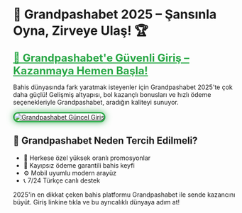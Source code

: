<h1>🎯 Grandpashabet 2025 – Şansınla Oyna, Zirveye Ulaş! 🏆</h1>

<a href="https://rebrand.ly/grand2025_" title="Grandpashabet Güncel Giriş" style="color: #28a745; font-size: 24px; font-weight: bold;">
🔗 Grandpashabet'e Güvenli Giriş – Kazanmaya Hemen Başla!
</a>

<p>Bahis dünyasında fark yaratmak isteyenler için Grandpashabet 2025'te çok daha güçlü! Gelişmiş altyapısı, bol kazançlı bonusları ve hızlı ödeme seçenekleriyle Grandpashabet, aradığın kaliteyi sunuyor.</p>

<a href="https://rebrand.ly/grand2025_" title="Grandpashabet Giriş">
  <img src="https://i.ibb.co/BtMhhf6/g-venligiris.jpg" alt="Grandpashabet Güncel Giriş" style="max-width: 100%; border: 3px solid #28a745; border-radius: 15px; box-shadow: 0 0 15px rgba(40, 167, 69, 0.8);">
</a>

<h2>💼 Grandpashabet Neden Tercih Edilmeli?</h2>
<ul>
  <li>🎁 Herkese özel yüksek oranlı promosyonlar</li>
  <li>🧿 Kayıpsız ödeme garantili bahis keyfi</li>
  <li>⚙️ Mobil uyumlu modern arayüz</li>
  <li>📞 7/24 Türkçe canlı destek</li>
</ul>

<p>2025'in en dikkat çeken bahis platformu Grandpashabet ile sende kazancını büyüt. Giriş linkine tıkla ve bu ayrıcalıklı dünyaya adım at!</p>

<meta name="description" content="Grandpashabet 2025 güncel giriş adresi ve en iyi bahis fırsatları seni bekliyor. Yüksek oranlar, canlı casino ve hızlı ödeme seçenekleri Grandpashabet'te!">
